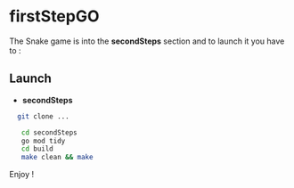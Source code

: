 # firstStepGO
The Snake game is into the **secondSteps** section and to launch it you have to :

## Launch
 - **secondSteps** 
 ```bash
   git clone ...
 ```
 
 ```bash
    cd secondSteps
    go mod tidy
    cd build
    make clean && make
 ```
 Enjoy !
